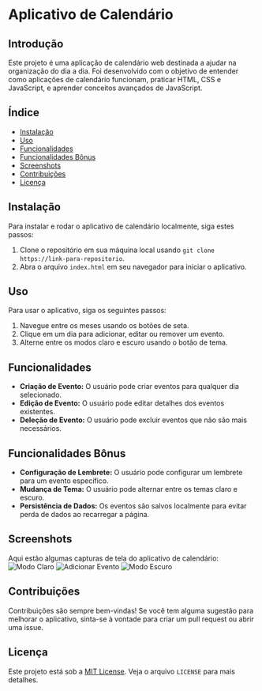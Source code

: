 # Aplicativo de Calendário

## Introdução
Este projeto é uma aplicação de calendário web destinada a ajudar na organização do dia a dia. Foi desenvolvido com o objetivo de entender como aplicações de calendário funcionam, praticar HTML, CSS e JavaScript, e aprender conceitos avançados de JavaScript.

## Índice
- [Instalação](#instalação)
- [Uso](#uso)
- [Funcionalidades](#funcionalidades)
- [Funcionalidades Bônus](#funcionalidades-bônus)
- [Screenshots](#screenshots)
- [Contribuições](#contribuições)
- [Licença](#licença)

## Instalação
Para instalar e rodar o aplicativo de calendário localmente, siga estes passos:
1. Clone o repositório em sua máquina local usando `git clone https://link-para-repositorio`.
2. Abra o arquivo `index.html` em seu navegador para iniciar o aplicativo.

## Uso
Para usar o aplicativo, siga os seguintes passos:
1. Navegue entre os meses usando os botões de seta.
2. Clique em um dia para adicionar, editar ou remover um evento.
3. Alterne entre os modos claro e escuro usando o botão de tema.

## Funcionalidades
- **Criação de Evento:** O usuário pode criar eventos para qualquer dia selecionado.
- **Edição de Evento:** O usuário pode editar detalhes dos eventos existentes.
- **Deleção de Evento:** O usuário pode excluir eventos que não são mais necessários.

## Funcionalidades Bônus
- **Configuração de Lembrete:** O usuário pode configurar um lembrete para um evento específico.
- **Mudança de Tema:** O usuário pode alternar entre os temas claro e escuro.
- **Persistência de Dados:** Os eventos são salvos localmente para evitar perda de dados ao recarregar a página.

## Screenshots
Aqui estão algumas capturas de tela do aplicativo de calendário:
![Modo Claro](https://i.imgur.com/QTtc1Xa.png)
![Adicionar Evento](https://i.imgur.com/tlUZsOj.png)
![Modo Escuro](https://i.imgur.com/ioVbjT2.png)

## Contribuições
Contribuições são sempre bem-vindas! Se você tem alguma sugestão para melhorar o aplicativo, sinta-se à vontade para criar um pull request ou abrir uma issue.

## Licença
Este projeto está sob a [MIT License](LICENSE). Veja o arquivo `LICENSE` para mais detalhes.

